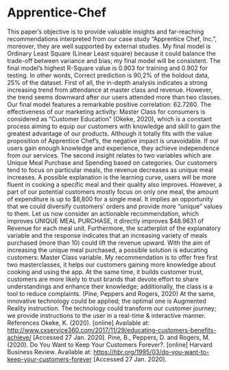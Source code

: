 # Apprentice-Chef
This paper’s objective is to provide valuable insights and far-reaching recommendations interpreted from our case study “Apprentice Chef, Inc.”, moreover, they are well supported by external studies.
My final model is Ordinary Least Square (Linear Least square) because it could balance the trade-off between variance and bias; my final model will be consistent. 
The final model’s highest R-Square value is 0.903 for training and 0.902 for testing. In other words, Correct prediction is 90,2% of the holdout data, 25% of the dataset.
First of all, the in-depth analysis indicates a strong increasing trend from attendance at master class and revenue. However, the trend seems downward after our users attended more than two classes. Our final model features a remarkable positive correlation: 62.7260. The effectiveness of our marketing activity: Master Class for consumers is considered as “Customer Education” (Okeke, 2020), which is a constant process aiming to equip our customers with knowledge and skill to gain the greatest advantage of our products. Although it totally fits with the value proposition of Apprentice Chef’s, the negative impact is unavoidable. If our users gain enough knowledge and experience, they achieve independence from our services. 
The second insight relates to two variables which are Unique Meal Purchase and Spending based on categories. Our customers tend to focus on particular meals, the revenue decreases as unique meal increases. A possible explanation is the learning curve, users will be more fluent in cooking a specific meal and their quality also improves. However, a part of our potential customers mostly focus on only one meal, the amount of expenditure is up to $8,800 for a single meal. It implies an opportunity that we could diversify customers’ orders and provide more “unique” values to them. 
Let us now consider an actionable recommendation, which improves UNIQUE MEAL PURCHASE, it directly improves $48.9631 of Revenue for each meal unit. Furthermore, the scatterplot of the explanatory variable and the response indicates that an increasing variety of meals purchased (more than 10) could lift the revenue upward. With the aim of increasing the unique meal purchased, a possible solution is educating customers: Master Class variable. My recommendation is to offer free first two masterclasses, it helps our customers gaining more knowledge about cooking and using the app. At the same time, it builds customer trust, customers are more likely to trust brands that devote effort to share understandings and enhance their knowledge; additionally, the class is a tool to reduce complaints. (Pine, Peppers and Rogers, 2020) At the same, innovative technology could be applied; the optimal one is Augmented Reality instruction. The technology could transform our customer journey; we provide instructions to the user in a real-time & interactive manner.
References
Okeke, K. (2020). [online] Available at: http://www.cxservice360.com/2017/11/29/educating-customers-benefits-achieve/ [Accessed 27 Jan. 2020].
Pine, B., Peppers, D. and Rogers, M. (2020). Do You Want to Keep Your Customers Forever?. [online] Harvard Business Review. Available at: https://hbr.org/1995/03/do-you-want-to-keep-your-customers-forever [Accessed 27 Jan. 2020].
